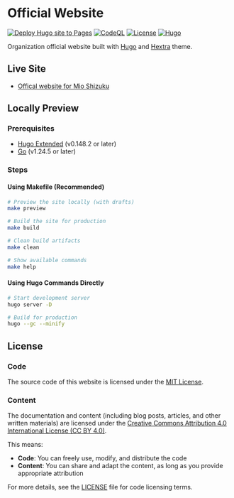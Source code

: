 # Official Website

[![Deploy Hugo site to Pages](https://github.com/mio-shizuku/mio-shizuku.github.io/actions/workflows/pages.yaml/badge.svg?branch=main)](https://github.com/mio-shizuku/mio-shizuku.github.io/actions/workflows/pages.yaml)
[![CodeQL](https://github.com/mio-shizuku/mio-shizuku.github.io/actions/workflows/github-code-scanning/codeql/badge.svg)](https://github.com/mio-shizuku/mio-shizuku.github.io/actions/workflows/github-code-scanning/codeql)
[![License](https://img.shields.io/badge/license-MIT-blue)](#license)
[![Hugo](https://img.shields.io/badge/Hugo-v0.148-orange)](https://gohugo.io/)

Organization official website built with [Hugo](https://gohugo.io/) and [Hextra](https://imfing.github.io/hextra/) theme.

## Live Site

- [Offical website for Mio Shizuku](https://mio-shizuku.github.io/)

## Locally Preview

### Prerequisites

- [Hugo Extended](https://gohugo.io/installation/) (v0.148.2 or later)
- [Go](https://golang.org/doc/install) (v1.24.5 or later)

### Steps

#### Using Makefile (Recommended)

```bash
# Preview the site locally (with drafts)
make preview

# Build the site for production
make build

# Clean build artifacts
make clean

# Show available commands
make help
```

#### Using Hugo Commands Directly

```bash
# Start development server
hugo server -D

# Build for production
hugo --gc --minify
```

## License

### Code

The source code of this website is licensed under the [MIT License](LICENSE).

### Content

The documentation and content (including blog posts, articles, and other written materials) are licensed under the [Creative Commons Attribution 4.0 International License (CC BY 4.0)](https://creativecommons.org/licenses/by/4.0/).

This means:

- **Code**: You can freely use, modify, and distribute the code
- **Content**: You can share and adapt the content, as long as you provide appropriate attribution

For more details, see the [LICENSE](LICENSE) file for code licensing terms.
